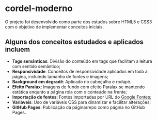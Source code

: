 # cordel-moderno

O projeto foi desenvolvido como parte dos estudos sobre HTML5 e CSS3 com o objetivo de implementar conceitos iniciais.

## Alguns dos conceitos estudados e aplicados incluem

- **Tags semânticas**: Divisão do conteúdo em tags que facilitam a leitura com sentido semântico;
- **Responsividade**: Conceitos de responsividade aplicados em toda a página, incluindo tamanho de fontes e imagens;
- **Background em degradê**: Aplicado no cabeçalho e rodapé.
- **Efeito Paralax**: Imagens de fundo com efeito Paralax se mantendo estática enqunto a página rola com o conteúdo na frente;
- **Importação de fontes**: Fontes importadas por URL do [Google Fontes](https://fonts.google.com/);
- **Variáveis**: Uso de variáveis CSS para dinamizar e facilitar alterações;
- **GitHub Pages**: Publicação da página/repo como página no GitHub Pages.
